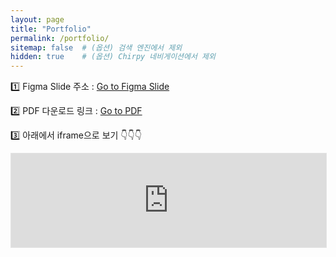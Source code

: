 ```yaml
---
layout: page
title: "Portfolio"
permalink: /portfolio/
sitemap: false  # (옵션) 검색 엔진에서 제외
hidden: true    # (옵션) Chirpy 네비게이션에서 제외
---
```


1️⃣ Figma Slide 주소 : [Go to Figma Slide](https://www.figma.com/deck/AzEb6IrRFDPymYqJhwIpOO/Portfolio_v2?node-id=1-603&viewport=628%2C258%2C0.28&t=lnMP26Jlq4ExILRr-1&scaling=min-zoom&content-scaling=fixed&page-id=0%3A1)

2️⃣ PDF 다운로드 링크 : [Go to PDF](http://naver.me/FqWYI6GE)

3️⃣ 아래에서 iframe으로 보기 👇👇👇

<iframe id="iframe_pofol" style="border: 1px solid rgba(0, 0, 0, 0.1);" width="100%" src="https://embed.figma.com/deck/AzEb6IrRFDPymYqJhwIpOO/Portfolio_v2?node-id=1-603&viewport=628%2C258%2C0.28&scaling=min-zoom&content-scaling=fixed&page-id=0%3A1&embed-host=share" allowfullscreen></iframe>
